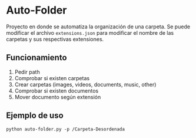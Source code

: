 ﻿# Auto-Folder

Proyecto en donde se automatiza la organización de una carpeta. Se puede modificar el archivo `extensions.json` para modificar el nombre de las carpetas y sus respectivas extensiones.

## Funcionamiento

1. Pedir path
2. Comprobar si existen carpetas
3. Crear carpetas (images, videos, documents, music, other)
4. Comprobar si existen documentos
5. Mover documento según extensión

## Ejemplo de uso

`python auto-folder.py -p /Carpeta-Desordenada`
